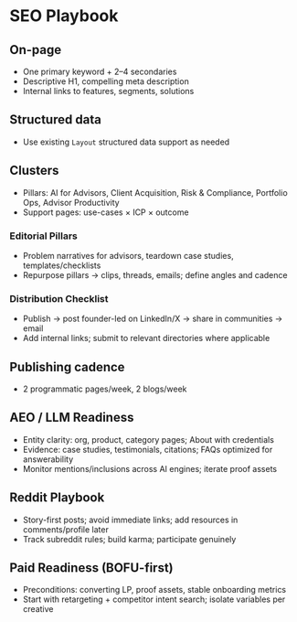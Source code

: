 # SEO Playbook

## On-page
- One primary keyword + 2–4 secondaries
- Descriptive H1, compelling meta description
- Internal links to features, segments, solutions

## Structured data
- Use existing `Layout` structured data support as needed

## Clusters
- Pillars: AI for Advisors, Client Acquisition, Risk & Compliance, Portfolio Ops, Advisor Productivity
- Support pages: use-cases × ICP × outcome

### Editorial Pillars
- Problem narratives for advisors, teardown case studies, templates/checklists
- Repurpose pillars → clips, threads, emails; define angles and cadence

### Distribution Checklist
- Publish → post founder-led on LinkedIn/X → share in communities → email
- Add internal links; submit to relevant directories where applicable

## Publishing cadence
- 2 programmatic pages/week, 2 blogs/week

## AEO / LLM Readiness
- Entity clarity: org, product, category pages; About with credentials
- Evidence: case studies, testimonials, citations; FAQs optimized for answerability
- Monitor mentions/inclusions across AI engines; iterate proof assets

## Reddit Playbook
- Story-first posts; avoid immediate links; add resources in comments/profile later
- Track subreddit rules; build karma; participate genuinely

## Paid Readiness (BOFU-first)
- Preconditions: converting LP, proof assets, stable onboarding metrics
- Start with retargeting + competitor intent search; isolate variables per creative
